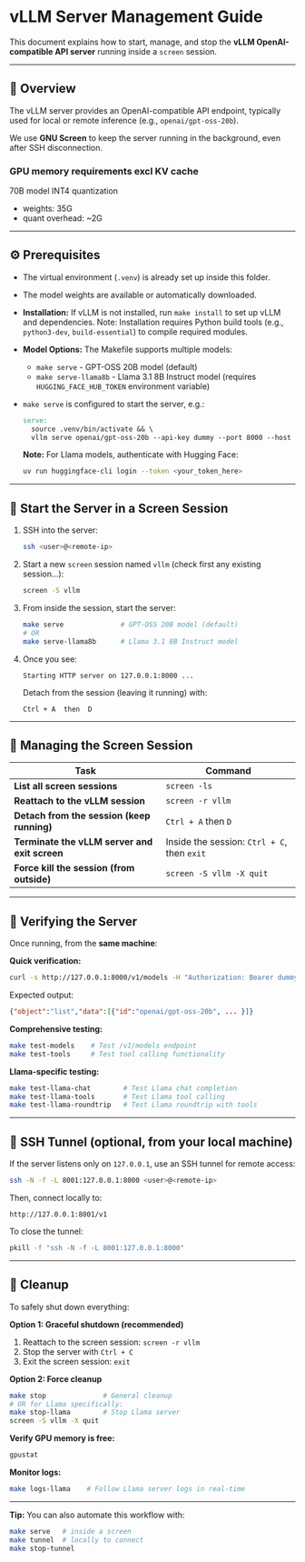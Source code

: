 # vLLM Server Management Guide

This document explains how to start, manage, and stop the **vLLM OpenAI-compatible API server** running inside a `screen` session.

---

## 🧠 Overview

The vLLM server provides an OpenAI-compatible API endpoint, typically used for local or remote inference (e.g., `openai/gpt-oss-20b`).

We use **GNU Screen** to keep the server running in the background, even after SSH disconnection.

### GPU memory requirements excl KV cache
70B model INT4 quantization

- weights: 35G
- quant overhead: ~2G

---

## ⚙️ Prerequisites

- The virtual environment (`.venv`) is already set up inside this folder.
- The model weights are available or automatically downloaded.
- **Installation:** If vLLM is not installed, run `make install` to set up vLLM and dependencies. Note: Installation requires Python build tools (e.g., `python3-dev`, `build-essential`) to compile required modules.
- **Model Options:** The Makefile supports multiple models:
  - `make serve` - GPT-OSS 20B model (default)
  - `make serve-llama8b` - Llama 3.1 8B Instruct model (requires `HUGGING_FACE_HUB_TOKEN` environment variable)
- `make serve` is configured to start the server, e.g.:

  ```makefile
  serve:
  	source .venv/bin/activate && \
  	vllm serve openai/gpt-oss-20b --api-key dummy --port 8000 --host 127.0.0.1
  ```

   **Note:** For Llama models, authenticate with Hugging Face:
   ```bash
   uv run huggingface-cli login --token <your_token_here>
   ```

---

## 🚀 Start the Server in a Screen Session

1. SSH into the server:
   ```bash
   ssh <user>@<remote-ip>
   ```

2. Start a new `screen` session named `vllm` (check first any existing session...):
   ```bash
   screen -S vllm
   ```

3. From inside the session, start the server:
   ```bash
   make serve              # GPT-OSS 20B model (default)
   # OR
   make serve-llama8b      # Llama 3.1 8B Instruct model
   ```

4. Once you see:
   ```
   Starting HTTP server on 127.0.0.1:8000 ...
   ```
   Detach from the session (leaving it running) with:
   ```
   Ctrl + A  then  D
   ```

---

## 🦯 Managing the Screen Session

| Task | Command |
|------|----------|
| **List all screen sessions** | `screen -ls` |
| **Reattach to the vLLM session** | `screen -r vllm` |
| **Detach from the session (keep running)** | `Ctrl + A` then `D` |
| **Terminate the vLLM server and exit screen** | Inside the session: `Ctrl + C`, then `exit` |
| **Force kill the session (from outside)** | `screen -S vllm -X quit` |

---

## 🧪 Verifying the Server

Once running, from the **same machine**:

**Quick verification:**
```bash
curl -s http://127.0.0.1:8000/v1/models -H "Authorization: Bearer dummy"
```

Expected output:
```json
{"object":"list","data":[{"id":"openai/gpt-oss-20b", ... }]}
```

**Comprehensive testing:**
```bash
make test-models    # Test /v1/models endpoint
make test-tools     # Test tool calling functionality
```

**Llama-specific testing:**
```bash
make test-llama-chat        # Test Llama chat completion
make test-llama-tools       # Test Llama tool calling
make test-llama-roundtrip   # Test Llama roundtrip with tools
```

---

## 🔐 SSH Tunnel (optional, from your local machine)

If the server listens only on `127.0.0.1`, use an SSH tunnel for remote access:

```bash
ssh -N -f -L 8001:127.0.0.1:8000 <user>@<remote-ip>
```

Then, connect locally to:
```
http://127.0.0.1:8001/v1
```

To close the tunnel:
```bash
pkill -f "ssh -N -f -L 8001:127.0.0.1:8000"
```

---

## 🧹 Cleanup

To safely shut down everything:

**Option 1: Graceful shutdown (recommended)**
1. Reattach to the screen session: `screen -r vllm`
2. Stop the server with `Ctrl + C`
3. Exit the screen session: `exit`

**Option 2: Force cleanup**
```bash
make stop              # General cleanup
# OR for Llama specifically:
make stop-llama        # Stop Llama server
screen -S vllm -X quit
```

**Verify GPU memory is free:**
```bash
gpustat
```

**Monitor logs:**
```bash
make logs-llama    # Follow Llama server logs in real-time
```

---

**Tip:** You can also automate this workflow with:
```bash
make serve   # inside a screen
make tunnel  # locally to connect
make stop-tunnel
```
